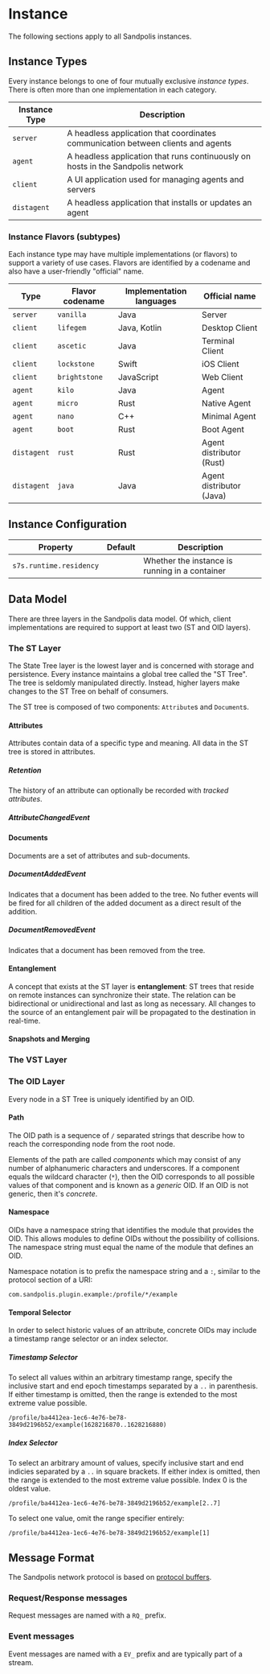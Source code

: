 # Instance

The following sections apply to all Sandpolis instances.

## Instance Types

Every instance belongs to one of four mutually exclusive _instance types_. There
is often more than one implementation in each category.

| Instance Type | Description                                                                      |
| ------------- | -------------------------------------------------------------------------------- |
| `server`      | A headless application that coordinates communication between clients and agents |
| `agent`       | A headless application that runs continuously on hosts in the Sandpolis network  |
| `client`      | A UI application used for managing agents and servers                            |
| `distagent`   | A headless application that installs or updates an agent                         |

### Instance Flavors (subtypes)

Each instance type may have multiple implementations (or flavors) to support a
variety of use cases. Flavors are identified by a codename and also have a
user-friendly "official" name.

| Type        | Flavor codename | Implementation languages | Official name            |
| ----------- | --------------- | ------------------------ | ------------------------ |
| `server`    | `vanilla`       | Java                     | Server                   |
| `client`    | `lifegem`       | Java, Kotlin             | Desktop Client           |
| `client`    | `ascetic`       | Java                     | Terminal Client          |
| `client`    | `lockstone`     | Swift                    | iOS Client               |
| `client`    | `brightstone`   | JavaScript               | Web Client               |
| `agent`     | `kilo`          | Java                     | Agent                    |
| `agent`     | `micro`         | Rust                     | Native Agent             |
| `agent`     | `nano`          | C++                      | Minimal Agent            |
| `agent`     | `boot`          | Rust                     | Boot Agent               |
| `distagent` | `rust`          | Rust                     | Agent distributor (Rust) |
| `distagent` | `java`          | Java                     | Agent distributor (Java) |

## Instance Configuration

| Property                | Default | Description                                    |
| ----------------------- | ------- | ---------------------------------------------- |
| `s7s.runtime.residency` |         | Whether the instance is running in a container |

## Data Model

There are three layers in the Sandpolis data model. Of which, client
implementations are required to support at least two (ST and OID layers).

### The ST Layer

The State Tree layer is the lowest layer and is concerned with storage and
persistence. Every instance maintains a global tree called the "ST Tree". The
tree is seldomly manipulated directly. Instead, higher layers make changes to
the ST Tree on behalf of consumers.

The ST tree is composed of two components: `Attribute`s and `Document`s.

#### Attributes

Attributes contain data of a specific type and meaning. All data in the ST tree
is stored in attributes.

##### Retention

The history of an attribute can optionally be recorded with _tracked
attributes_.

##### AttributeChangedEvent

#### Documents

Documents are a set of attributes and sub-documents.

##### DocumentAddedEvent

Indicates that a document has been added to the tree. No futher events will be
fired for all children of the added document as a direct result of the addition.

##### DocumentRemovedEvent

Indicates that a document has been removed from the tree.

#### Entanglement

A concept that exists at the ST layer is **entanglement**: ST trees that reside
on remote instances can synchronize their state. The relation can be
bidirectional or unidirectional and last as long as necessary. All changes to
the source of an entanglement pair will be propagated to the destination in
real-time.

#### Snapshots and Merging

### The VST Layer

### The OID Layer

Every node in a ST Tree is uniquely identified by an OID.

#### Path

The OID path is a sequence of `/` separated strings that describe how to reach
the corresponding node from the root node.

Elements of the path are called _components_ which may consist of any number of
alphanumeric characters and underscores. If a component equals the wildcard
character (`*`), then the OID corresponds to all possible values of that
component and is known as a _generic_ OID. If an OID is not generic, then it's
_concrete_.

#### Namespace

OIDs have a namespace string that identifies the module that provides the OID.
This allows modules to define OIDs without the possibility of collisions. The
namespace string must equal the name of the module that defines an OID.

Namespace notation is to prefix the namespace string and a `:`, similar to the
protocol section of a URI:

```
com.sandpolis.plugin.example:/profile/*/example
```

#### Temporal Selector

In order to select historic values of an attribute, concrete OIDs may include a
timestamp range selector or an index selector.

##### Timestamp Selector

To select all values within an arbitrary timestamp range, specify the inclusive
start and end epoch timestamps separated by a `..` in parenthesis. If either
timestamp is omitted, then the range is extended to the most extreme value
possible.

```
/profile/ba4412ea-1ec6-4e76-be78-3849d2196b52/example(1628216870..1628216880)
```

##### Index Selector

To select an arbitrary amount of values, specify inclusive start and end
indicies separated by a `..` in square brackets. If either index is omitted,
then the range is extended to the most extreme value possible. Index 0 is the
oldest value.

```
/profile/ba4412ea-1ec6-4e76-be78-3849d2196b52/example[2..7]
```

To select one value, omit the range specifier entirely:

```
/profile/ba4412ea-1ec6-4e76-be78-3849d2196b52/example[1]
```

## Message Format

The Sandpolis network protocol is based on
[protocol buffers](https://github.com/protocolbuffers/protobuf).

### Request/Response messages

Request messages are named with a `RQ_` prefix.

### Event messages

Event messages are named with a `EV_` prefix and are typically part of a stream.
